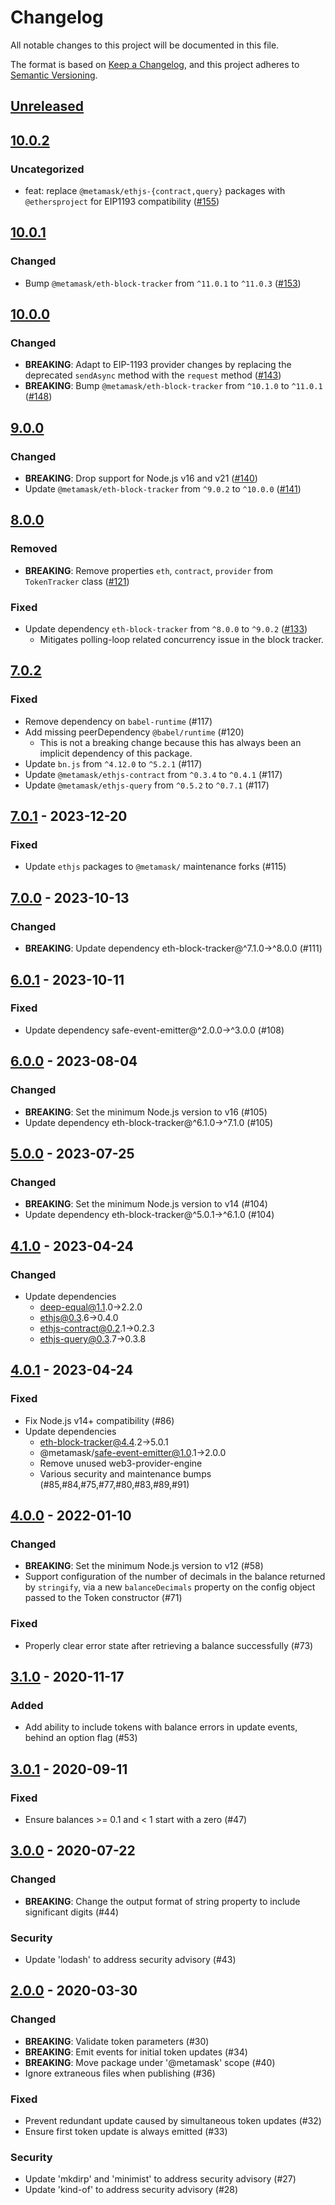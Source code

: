 # Changelog

All notable changes to this project will be documented in this file.

The format is based on [Keep a Changelog](https://keepachangelog.com/en/1.0.0/),
and this project adheres to [Semantic Versioning](https://semver.org/spec/v2.0.0.html).

## [Unreleased]

## [10.0.2]

### Uncategorized

- feat: replace `@metamask/ethjs-{contract,query}` packages with `@ethersproject` for EIP1193 compatibility ([#155](https://github.com/MetaMask/eth-token-tracker/pull/155))

## [10.0.1]

### Changed

- Bump `@metamask/eth-block-tracker` from `^11.0.1` to `^11.0.3` ([#153](https://github.com/MetaMask/eth-token-tracker/pull/153))

## [10.0.0]

### Changed

- **BREAKING**: Adapt to EIP-1193 provider changes by replacing the deprecated `sendAsync` method with the `request` method ([#143](https://github.com/MetaMask/eth-token-tracker/pull/143))
- **BREAKING**: Bump `@metamask/eth-block-tracker` from `^10.1.0` to `^11.0.1` ([#148](https://github.com/MetaMask/eth-token-tracker/pull/148))

## [9.0.0]

### Changed

- **BREAKING**: Drop support for Node.js v16 and v21 ([#140](https://github.com/MetaMask/eth-token-tracker/pull/140))
- Update `@metamask/eth-block-tracker` from `^9.0.2` to `^10.0.0` ([#141](https://github.com/MetaMask/eth-token-tracker/pull/141))

## [8.0.0]

### Removed

- **BREAKING**: Remove properties `eth`, `contract`, `provider` from `TokenTracker` class ([#121](https://github.com/MetaMask/eth-token-tracker/pull/121))

### Fixed

- Update dependency `eth-block-tracker` from `^8.0.0` to `^9.0.2` ([#133](https://github.com/MetaMask/eth-token-tracker/pull/133))
  - Mitigates polling-loop related concurrency issue in the block tracker.

## [7.0.2]

### Fixed

- Remove dependency on `babel-runtime` (#117)
- Add missing peerDependency `@babel/runtime` (#120)
  - This is not a breaking change because this has always been an implicit dependency of this package.
- Update `bn.js` from `^4.12.0` to `^5.2.1` (#117)
- Update `@metamask/ethjs-contract` from `^0.3.4` to `^0.4.1` (#117)
- Update `@metamask/ethjs-query` from `^0.5.2` to `^0.7.1` (#117)

## [7.0.1] - 2023-12-20

### Fixed

- Update `ethjs` packages to `@metamask/` maintenance forks (#115)

## [7.0.0] - 2023-10-13

### Changed

- **BREAKING**: Update dependency eth-block-tracker@^7.1.0->^8.0.0 (#111)

## [6.0.1] - 2023-10-11

### Fixed

- Update dependency safe-event-emitter@^2.0.0->^3.0.0 (#108)

## [6.0.0] - 2023-08-04

### Changed

- **BREAKING**: Set the minimum Node.js version to v16 (#105)
- Update dependency eth-block-tracker@^6.1.0->^7.1.0 (#105)

## [5.0.0] - 2023-07-25

### Changed

- **BREAKING**: Set the minimum Node.js version to v14 (#104)
- Update dependency eth-block-tracker@^5.0.1->^6.1.0 (#104)

## [4.1.0] - 2023-04-24

### Changed

- Update dependencies
  - deep-equal@1.1.0->2.2.0
  - ethjs@0.3.6->0.4.0
  - ethjs-contract@0.2.1->0.2.3
  - ethjs-query@0.3.7->0.3.8

## [4.0.1] - 2023-04-24

### Fixed

- Fix Node.js v14+ compatibility (#86)
- Update dependencies
  - eth-block-tracker@4.4.2->5.0.1
  - @metamask/safe-event-emitter@1.0.1->2.0.0
  - Remove unused web3-provider-engine
  - Various security and maintenance bumps (#85,#84,#75,#77,#80,#83,#89,#91)

## [4.0.0] - 2022-01-10

### Changed

- **BREAKING**: Set the minimum Node.js version to v12 (#58)
- Support configuration of the number of decimals in the balance returned by `stringify`, via a new `balanceDecimals` property on the config object passed to the Token constructor (#71)

### Fixed

- Properly clear error state after retrieving a balance successfully (#73)

## [3.1.0] - 2020-11-17

### Added

- Add ability to include tokens with balance errors in update events, behind an option flag (#53)

## [3.0.1] - 2020-09-11

### Fixed

- Ensure balances >= 0.1 and < 1 start with a zero (#47)

## [3.0.0] - 2020-07-22

### Changed

- **BREAKING**: Change the output format of string property to include significant digits (#44)

### Security

- Update 'lodash' to address security advisory (#43)

## [2.0.0] - 2020-03-30

### Changed

- **BREAKING**: Validate token parameters (#30)
- **BREAKING**: Emit events for initial token updates (#34)
- **BREAKING**: Move package under '@metamask' scope (#40)
- Ignore extraneous files when publishing (#36)

### Fixed

- Prevent redundant update caused by simultaneous token updates (#32)
- Ensure first token update is always emitted (#33)

### Security

- Update 'mkdirp' and 'minimist' to address security advisory (#27)
- Update 'kind-of' to address security advisory (#28)

[Unreleased]: https://github.com/MetaMask/eth-token-tracker/compare/v10.0.2...HEAD
[10.0.2]: https://github.com/MetaMask/eth-token-tracker/compare/v10.0.1...v10.0.2
[10.0.1]: https://github.com/MetaMask/eth-token-tracker/compare/v10.0.0...v10.0.1
[10.0.0]: https://github.com/MetaMask/eth-token-tracker/compare/v9.0.0...v10.0.0
[9.0.0]: https://github.com/MetaMask/eth-token-tracker/compare/v8.0.0...v9.0.0
[8.0.0]: https://github.com/MetaMask/eth-token-tracker/compare/v7.0.2...v8.0.0
[7.0.2]: https://github.com/MetaMask/eth-token-tracker/compare/v7.0.1...v7.0.2
[7.0.1]: https://github.com/MetaMask/eth-token-tracker/compare/v7.0.0...v7.0.1
[7.0.0]: https://github.com/MetaMask/eth-token-tracker/compare/v6.0.1...v7.0.0
[6.0.1]: https://github.com/MetaMask/eth-token-tracker/compare/v6.0.0...v6.0.1
[6.0.0]: https://github.com/MetaMask/eth-token-tracker/compare/v5.0.0...v6.0.0
[5.0.0]: https://github.com/MetaMask/eth-token-tracker/compare/v4.1.0...v5.0.0
[4.1.0]: https://github.com/MetaMask/eth-token-tracker/compare/v4.0.1...v4.1.0
[4.0.1]: https://github.com/MetaMask/eth-token-tracker/compare/v4.0.0...v4.0.1
[4.0.0]: https://github.com/MetaMask/eth-token-tracker/compare/v3.1.0...v4.0.0
[3.1.0]: https://github.com/MetaMask/eth-token-tracker/compare/v3.0.1...v3.1.0
[3.0.1]: https://github.com/MetaMask/eth-token-tracker/compare/v3.0.0...v3.0.1
[3.0.0]: https://github.com/MetaMask/eth-token-tracker/compare/v2.0.0...v3.0.0
[2.0.0]: https://github.com/MetaMask/eth-token-tracker/releases/tag/v2.0.0
